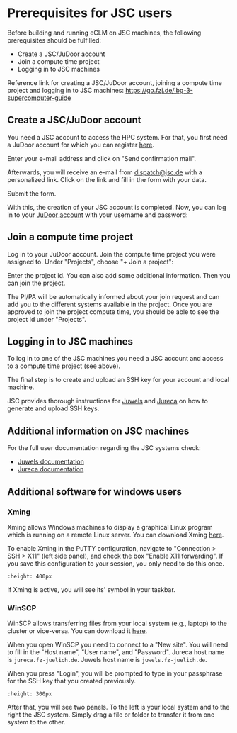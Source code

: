 # Prerequisites for JSC users

Before building and running eCLM on JSC machines, the following prerequisites should be fulfilled:

* Create a JSC/JuDoor account
* Join a compute time project
* Logging in to JSC machines

Reference link for creating a JSC/JuDoor account, joining a compute time project and logging in to JSC machines: https://go.fzj.de/ibg-3-supercomputer-guide

## Create a JSC/JuDoor account

You need a JSC account to access the HPC system. For that, you first need a JuDoor account for which you can register <a href="https://judoor.fz-juelich.de/register" target="_blank">here</a>.

Enter your e-mail address and click on "Send confirmation mail".

Afterwards, you will receive an e-mail from dispatch@jsc.de with a personalized link. Click on the link and fill in the form with your data.

Submit the form.

With this, the creation of your JSC account is completed. Now, you can log in to your <a href="https://judoor.fz-juelich.de/login" target="_blank">JuDoor account</a> with your username and password:


## Join a compute time project

Log in to your JuDoor account. Join the compute time project you were assigned to. Under "Projects", choose "+ Join a project":

Enter the project id. You can also add some additional information. Then you can join the project.

The PI/PA will be automatically informed about your join request and can add you to the different systems available in the project. Once you are approved to join the project compute time, you should be able to see the project id under "Projects".

## Logging in to JSC machines

To log in to one of the JSC machines you need a JSC account and access to a compute time project (see above).

The final step is to create and upload an SSH key for your account and local machine.

JSC provides thorough instructions for <a href="https://apps.fz-juelich.de/jsc/hps/juwels/access.html#openssh-key-generation" target="_blank">Juwels</a> and <a href="https://apps.fz-juelich.de/jsc/hps/jureca/access.html#openssh-key-generation" target="_blank">Jureca</a> on how to generate and upload SSH keys.


## Additional information on JSC machines

For the full user documentation regarding the JSC systems check:

* <a href="https://apps.fz-juelich.de/jsc/hps/juwels/index.html" target="_blank">Juwels documentation</a>
* <a href="https://apps.fz-juelich.de/jsc/hps/jureca/index.html" target="_blank">Jureca documentation</a>

## Additional software for windows users

### Xming

Xming allows Windows machines to display a graphical Linux program which is running on a remote Linux server. You can download Xming <a href="http://www.straightrunning.com/XmingNotes/" target="_blank">here</a>.

To enable Xming in the PuTTY configuration, navigate to "Connection > SSH > X11" (left side panel), and check the box  "Enable X11 forwarding". If you save this configuration to your session, you only need to do this once.

```{image} ../../images/Putty_X11.png
:height: 400px 
```
<p>

If Xming is active, you will see its' symbol in your taskbar.

### WinSCP

WinSCP allows transferring files from your local system (e.g., laptop) to the cluster or vice-versa. You can download it <a href="https://winscp.net/eng/download.php" target="_blank">here</a>.

When you open WinSCP you need to connect to a "New site". You will need to fill in the "Host name", "User name", and "Password". Jureca host name is `jureca.fz-juelich.de`. Juwels host name is `juwels.fz-juelich.de`.

When you press "Login", you will be prompted to type in your passphrase for the SSH key that you created previously.

```{image} ../../images/winSCP.png
:height: 300px
``` 
<p>

After that, you will see two panels. To the left is your local system and to the right the JSC system. Simply drag a file or folder to transfer it from one system to the other.
